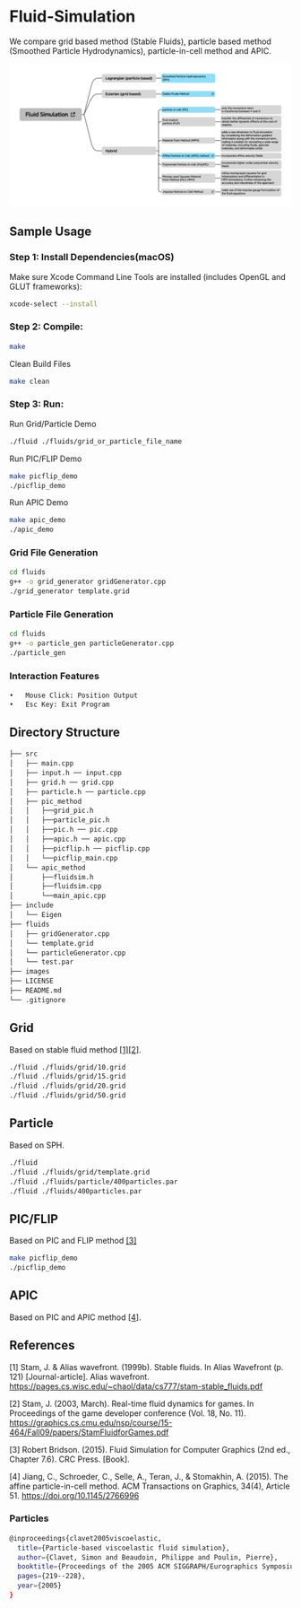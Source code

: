 # Fluid-Simulation
We compare grid based method (Stable Fluids), particle based method (Smoothed Particle Hydrodynamics), particle-in-cell method and APIC.

![fluid simualtion methods](/images/fluid_simulation_methods.png)

## Sample Usage

### Step 1: Install Dependencies(macOS)
Make sure Xcode Command Line Tools are installed (includes OpenGL and GLUT frameworks):

```bash
xcode-select --install
```
### Step 2: Compile:
```bash
make
```
Clean Build Files
```bash
make clean
```
### Step 3: Run:
Run Grid/Particle Demo
```bash
./fluid ./fluids/grid_or_particle_file_name
```
Run PIC/FLIP Demo
```bash
make picflip_demo
./picflip_demo
```
Run APIC Demo
```bash
make apic_demo
./apic_demo
```
### Grid File Generation
```bash
cd fluids
g++ -o grid_generator gridGenerator.cpp
./grid_generator template.grid
```
### Particle File Generation
```bash
cd fluids
g++ -o particle_gen particleGenerator.cpp
./particle_gen
```
### Interaction Features
	•	Mouse Click: Position Output
	•	Esc Key: Exit Program
## Directory Structure
```bash
├── src
│   ├── main.cpp
│   ├── input.h ── input.cpp
│   ├── grid.h ── grid.cpp
│   ├── particle.h ── particle.cpp
│   ├── pic_method
│   │   ├──grid_pic.h
│   │   ├──particle_pic.h
│   │   ├──pic.h ── pic.cpp
│   │   ├──apic.h ── apic.cpp
│   │   ├──picflip.h ── picflip.cpp
│   │   └──picflip_main.cpp
│   └── apic_method
│       ├──fluidsim.h
│       ├──fluidsim.cpp
│       └──main_apic.cpp
├── include
│   └── Eigen
├── fluids
│   ├── gridGenerator.cpp
│   └── template.grid
│   └── particleGenerator.cpp
│   └── test.par
├── images
├── LICENSE
├── README.md
└── .gitignore
```

## Grid
Based on stable fluid method [[1]](#1)[[2]](#2).
```bash
./fluid ./fluids/grid/10.grid
./fluid ./fluids/grid/15.grid
./fluid ./fluids/grid/20.grid
./fluid ./fluids/grid/50.grid
```

## Particle
Based on SPH.
```bash
./fluid
./fluid ./fluids/grid/template.grid
./fluid ./fluids/particle/400particles.par
./fluid ./fluids/400particles.par
```
## PIC/FLIP
Based on PIC and FLIP method [[3]](#3)
```bash
make picflip_demo
./picflip_demo
```


## APIC
Based on PIC and APIC method [[4]](#4).

## References
<a id="1">[1]</a> 
Stam, J. & Alias wavefront. (1999b). Stable fluids. In Alias Wavefront (p. 121) [Journal-article]. Alias wavefront. https://pages.cs.wisc.edu/~chaol/data/cs777/stam-stable_fluids.pdf

<a id="1">[2]</a> 
Stam, J. (2003, March). Real-time fluid dynamics for games. In Proceedings of the game developer conference (Vol. 18, No. 11). https://graphics.cs.cmu.edu/nsp/course/15-464/Fall09/papers/StamFluidforGames.pdf 

<a id="3">[3]</a> 
Robert Bridson. (2015). Fluid Simulation for Computer Graphics (2nd ed., Chapter 7.6). CRC Press. [Book]. 

<a id="4">[4]</a>
Jiang, C., Schroeder, C., Selle, A., Teran, J., & Stomakhin, A. (2015). The affine particle-in-cell method. ACM Transactions on Graphics, 34(4), Article 51. https://doi.org/10.1145/2766996


### Particles
```bash
@inproceedings{clavet2005viscoelastic,
  title={Particle-based viscoelastic fluid simulation},
  author={Clavet, Simon and Beaudoin, Philippe and Poulin, Pierre},
  booktitle={Proceedings of the 2005 ACM SIGGRAPH/Eurographics Symposium on Computer Animation},
  pages={219--228},
  year={2005}
}
```